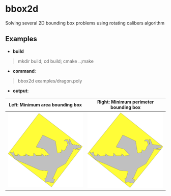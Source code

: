 # bbox2d
Solving several 2D bounding box problems using rotating calibers algorithm

## Examples
  - **build**
  > mkdir build; cd build; cmake ..;make
  
  - **command**: 
  > bbox2d examples/dragon.poly

  - **output**:

| Left: Minimum area bounding box        | Right: Minimum perimeter bounding box           | 
| ------------- |:-------------:|
| <img width=450 src="./examples/dragon-min-area.png">      | <img width=450 src="./examples/dragon-min-perimeter.png"> |







